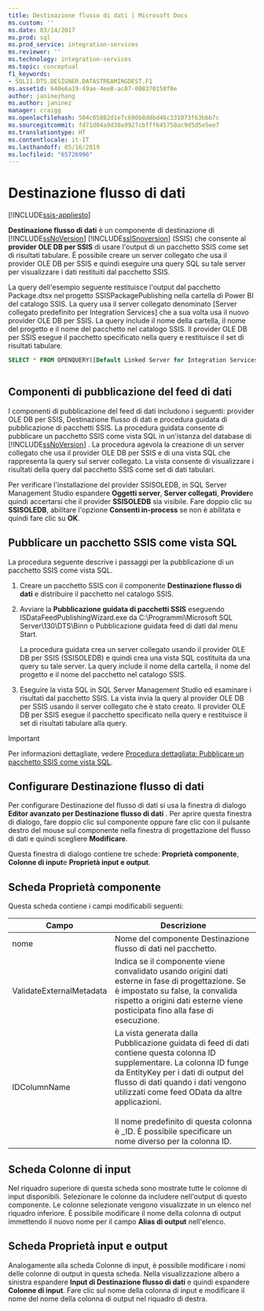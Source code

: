 ```yaml
---
title: Destinazione flusso di dati | Microsoft Docs
ms.custom: ''
ms.date: 03/14/2017
ms.prod: sql
ms.prod_service: integration-services
ms.reviewer: ''
ms.technology: integration-services
ms.topic: conceptual
f1_keywords:
- SQL11.DTS.DESIGNER.DATASTREAMINGDEST.F1
ms.assetid: 640e6a19-49ae-4ee8-ac07-008370158f0e
author: janinezhang
ms.author: janinez
manager: craigg
ms.openlocfilehash: 504c05882d1e7c690b8ddbd46c331073f63bbb7c
ms.sourcegitcommit: fd71d04a9d30a9927cbfff645750ac9d5d5e5ee7
ms.translationtype: HT
ms.contentlocale: it-IT
ms.lasthandoff: 05/16/2019
ms.locfileid: "65726996"
---
```

# <a name="data-streaming-destination"></a>Destinazione flusso di dati

[!INCLUDE[ssis-appliesto](../../includes/ssis-appliesto-ssvrpluslinux-asdb-asdw-xxx.md)]


  **Destinazione flusso di dati** è un componente di destinazione di [!INCLUDE[ssNoVersion](../../includes/ssnoversion-md.md)] [!INCLUDE[ssISnoversion](../../includes/ssisnoversion-md.md)] (SSIS) che consente al **provider OLE DB per SSIS** di usare l'output di un pacchetto SSIS come set di risultati tabulare. È possibile creare un server collegato che usa il provider OLE DB per SSIS e quindi eseguire una query SQL su tale server per visualizzare i dati restituiti dal pacchetto SSIS.  
  
 La query dell'esempio seguente restituisce l'output dal pacchetto Package.dtsx nel progetto SSISPackagePublishing nella cartella di Power BI del catalogo SSIS. La query usa il server collegato denominato [Server collegato predefinito per Integration Services] che a sua volta usa il nuovo provider OLE DB per SSIS. La query include il nome della cartella, il nome del progetto e il nome del pacchetto nel catalogo SSIS. Il provider OLE DB per SSIS esegue il pacchetto specificato nella query e restituisce il set di risultati tabulare.  
  
```sql
SELECT * FROM OPENQUERY([Default Linked Server for Integration Services], N'Folder=Power BI;Project=SSISPackagePublishing;Package=Package.dtsx')  
  
```  
  
## <a name="data-feed-publishing-components"></a>Componenti di pubblicazione del feed di dati  
 I componenti di pubblicazione del feed di dati includono i seguenti: provider OLE DB per SSIS, Destinazione flusso di dati e procedura guidata di pubblicazione di pacchetti SSIS. La procedura guidata consente di pubblicare un pacchetto SSIS come vista SQL in un'istanza del database di [!INCLUDE[ssNoVersion](../../includes/ssnoversion-md.md)] . La procedura agevola la creazione di un server collegato che usa il provider OLE DB per SSIS e di una vista SQL che rappresenta la query sul server collegato. La vista consente di visualizzare i risultati della query dal pacchetto SSIS come set di dati tabulari.  
  
 Per verificare l'installazione del provider SSISOLEDB, in SQL Server Management Studio espandere **Oggetti server**, **Server collegati**, **Provider**e quindi accertarsi che il provider **SSISOLEDB** sia visibile. Fare doppio clic su **SSISOLEDB**, abilitare l'opzione **Consenti in-process** se non è abilitata e quindi fare clic su **OK**.  
  
## <a name="publish-an-ssis-package-as-a-sql-view"></a>Pubblicare un pacchetto SSIS come vista SQL  
 La procedura seguente descrive i passaggi per la pubblicazione di un pacchetto SSIS come vista SQL.  
  
1.  Creare un pacchetto SSIS con il componente **Destinazione flusso di dati** e distribuire il pacchetto nel catalogo SSIS.  
  
2.  Avviare la **Pubblicazione guidata di pacchetti SSIS** eseguendo ISDataFeedPublishingWizard.exe da C:\Programmi\Microsoft SQL Server\130\DTS\Binn o Pubblicazione guidata feed di dati dal menu Start.  
  
     La procedura guidata crea un server collegato usando il provider OLE DB per SSIS (SSISOLEDB) e quindi crea una vista SQL costituita da una query su tale server. La query include il nome della cartella, il nome del progetto e il nome del pacchetto nel catalogo SSIS.  
  
3.  Eseguire la vista SQL in SQL Server Management Studio ed esaminare i risultati dal pacchetto SSIS. La vista invia la query al provider OLE DB per SSIS usando il server collegato che è stato creato. Il provider OLE DB per SSIS esegue il pacchetto specificato nella query e restituisce il set di risultati tabulare alla query.  
  
> [!IMPORTANT]  
>  Per informazioni dettagliate, vedere [Procedura dettagliata: Pubblicare un pacchetto SSIS come vista SQL](../../integration-services/data-flow/walkthrough-publish-an-ssis-package-as-a-sql-view.md).  

## <a name="configure-data-streaming-destination"></a>Configurare Destinazione flusso di dati
  Per configurare Destinazione del flusso di dati si usa la finestra di dialogo **Editor avanzato per Destinazione flusso di dati** . Per aprire questa finestra di dialogo, fare doppio clic sul componente oppure fare clic con il pulsante destro del mouse sul componente nella finestra di progettazione del flusso di dati e quindi scegliere **Modificare**.  
  
 Questa finestra di dialogo contiene tre schede: **Proprietà componente**, **Colonne di input**e **Proprietà input e output**.  
  
## <a name="component-properties-tab"></a>Scheda Proprietà componente  
 Questa scheda contiene i campi modificabili seguenti:  
  
|Campo|Descrizione|  
|-----------|-----------------|  
|nome|Nome del componente Destinazione flusso di dati nel pacchetto.|  
|ValidateExternalMetadata|Indica se il componente viene convalidato usando origini dati esterne in fase di progettazione. Se è impostato su false, la convalida rispetto a origini dati esterne viene posticipata fino alla fase di esecuzione.|  
|IDColumnName|La vista generata dalla Pubblicazione guidata di feed di dati contiene questa colonna ID supplementare. La colonna ID funge da EntityKey per i dati di output del flusso di dati quando i dati vengono utilizzati come feed OData da altre applicazioni.<br /><br /> Il nome predefinito di questa colonna è _ID. È possibile specificare un nome diverso per la colonna ID.|  
  
## <a name="input-columns-tab"></a>Scheda Colonne di input  
 Nel riquadro superiore di questa scheda sono mostrate tutte le colonne di input disponibili. Selezionare le colonne da includere nell'output di questo componente. Le colonne selezionate vengono visualizzate in un elenco nel riquadro inferiore. È possibile modificare il nome della colonna di output immettendo il nuovo nome per il campo **Alias di output** nell'elenco.  
  
## <a name="input-output-properties-tab"></a>Scheda Proprietà input e output  
 Analogamente alla scheda Colonne di input, è possibile modificare i nomi delle colonne di output in questa scheda. Nella visualizzazione albero a sinistra espandere **Input di Destinazione flusso di dati** e quindi espandere **Colonne di input**. Fare clic sul nome della colonna di input e modificare il nome del nome della colonna di output nel riquadro di destra.
